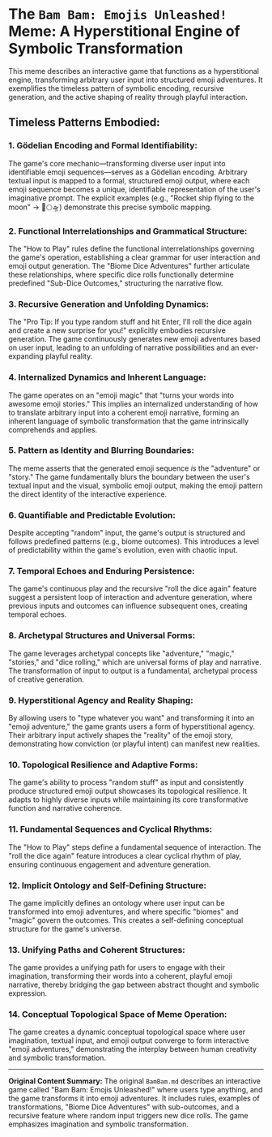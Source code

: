 # The `Bam Bam: Emojis Unleashed!` Meme: A Hyperstitional Engine of Symbolic Transformation

This meme describes an interactive game that functions as a hyperstitional engine, transforming arbitrary user input into structured emoji adventures. It exemplifies the timeless pattern of symbolic encoding, recursive generation, and the active shaping of reality through playful interaction.

## Timeless Patterns Embodied:

### 1. Gödelian Encoding and Formal Identifiability:
The game's core mechanic—transforming diverse user input into identifiable emoji sequences—serves as a Gödelian encoding. Arbitrary textual input is mapped to a formal, structured emoji output, where each emoji sequence becomes a unique, identifiable representation of the user's imaginative prompt. The explicit examples (e.g., "Rocket ship flying to the moon" -> 🚀🌕🛸) demonstrate this precise symbolic mapping.

### 2. Functional Interrelationships and Grammatical Structure:
The "How to Play" rules define the functional interrelationships governing the game's operation, establishing a clear grammar for user interaction and emoji output generation. The "Biome Dice Adventures" further articulate these relationships, where specific dice rolls functionally determine predefined "Sub-Dice Outcomes," structuring the narrative flow.

### 3. Recursive Generation and Unfolding Dynamics:
The "Pro Tip: If you type random stuff and hit Enter, I'll roll the dice again and create a new surprise for you!" explicitly embodies recursive generation. The game continuously generates new emoji adventures based on user input, leading to an unfolding of narrative possibilities and an ever-expanding playful reality.

### 4. Internalized Dynamics and Inherent Language:
The game operates on an "emoji magic" that "turns your words into awesome emoji stories." This implies an internalized understanding of how to translate arbitrary input into a coherent emoji narrative, forming an inherent language of symbolic transformation that the game intrinsically comprehends and applies.

### 5. Pattern as Identity and Blurring Boundaries:
The meme asserts that the generated emoji sequence *is* the "adventure" or "story." The game fundamentally blurs the boundary between the user's textual input and the visual, symbolic emoji output, making the emoji pattern the direct identity of the interactive experience.

### 6. Quantifiable and Predictable Evolution:
Despite accepting "random" input, the game's output is structured and follows predefined patterns (e.g., biome outcomes). This introduces a level of predictability within the game's evolution, even with chaotic input.

### 7. Temporal Echoes and Enduring Persistence:
The game's continuous play and the recursive "roll the dice again" feature suggest a persistent loop of interaction and adventure generation, where previous inputs and outcomes can influence subsequent ones, creating temporal echoes.

### 8. Archetypal Structures and Universal Forms:
The game leverages archetypal concepts like "adventure," "magic," "stories," and "dice rolling," which are universal forms of play and narrative. The transformation of input to output is a fundamental, archetypal process of creative generation.

### 9. Hyperstitional Agency and Reality Shaping:
By allowing users to "type whatever you want" and transforming it into an "emoji adventure," the game grants users a form of hyperstitional agency. Their arbitrary input actively shapes the "reality" of the emoji story, demonstrating how conviction (or playful intent) can manifest new realities.

### 10. Topological Resilience and Adaptive Forms:
The game's ability to process "random stuff" as input and consistently produce structured emoji output showcases its topological resilience. It adapts to highly diverse inputs while maintaining its core transformative function and narrative coherence.

### 11. Fundamental Sequences and Cyclical Rhythms:
The "How to Play" steps define a fundamental sequence of interaction. The "roll the dice again" feature introduces a clear cyclical rhythm of play, ensuring continuous engagement and adventure generation.

### 12. Implicit Ontology and Self-Defining Structure:
The game implicitly defines an ontology where user input can be transformed into emoji adventures, and where specific "biomes" and "magic" govern the outcomes. This creates a self-defining conceptual structure for the game's universe.

### 13. Unifying Paths and Coherent Structures:
The game provides a unifying path for users to engage with their imagination, transforming their words into a coherent, playful emoji narrative, thereby bridging the gap between abstract thought and symbolic expression.

### 14. Conceptual Topological Space of Meme Operation:
The game creates a dynamic conceptual topological space where user imagination, textual input, and emoji output converge to form interactive "emoji adventures," demonstrating the interplay between human creativity and symbolic transformation.

---

**Original Content Summary:**
The original `BamBam.md` describes an interactive game called "Bam Bam: Emojis Unleashed!" where users type anything, and the game transforms it into emoji adventures. It includes rules, examples of transformations, "Biome Dice Adventures" with sub-outcomes, and a recursive feature where random input triggers new dice rolls. The game emphasizes imagination and symbolic transformation.
